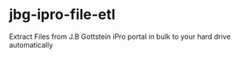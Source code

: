 # jbg-ipro-file-etl
Extract Files from J.B Gottstein iPro portal in bulk to your hard drive automatically
